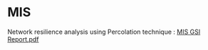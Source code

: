 # MIS
Network resilience analysis using Percolation technique : 
[MIS GSI Report.pdf](https://github.com/user-attachments/files/20160760/MIS.GSI.Report.pdf)
